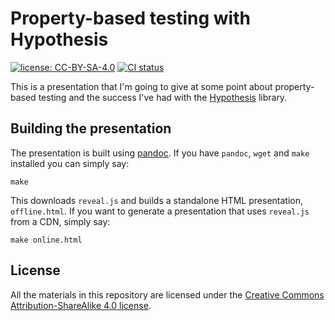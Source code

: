 # Property-based testing with Hypothesis
[![license: CC-BY-SA-4.0](https://licensebuttons.net/l/by-sa/4.0/88x31.png)][cc-by-sa]
[![CI status](https://github.com/jbweston/property-based-testing-with-hypothesis/workflows/build/badge.svg)][ci]

This is a presentation that I'm going to give at some point about property-based testing
and the success I've had with the [Hypothesis][hypothesis] library.

## Building the presentation

The presentation is built using [pandoc][pandoc]. If you have `pandoc`, `wget` and `make` installed
you can simply say:

```
make
```

This downloads `reveal.js` and builds a standalone HTML presentation, `offline.html`.
If you want to generate a presentation that uses `reveal.js` from a CDN, simply say:

```
make online.html
```

## License

All the materials in this repository are licensed under the [Creative Commons Attribution-ShareAlike 4.0 license][cc-by-sa].


[cc-by-sa]: https://creativecommons.org/licenses/by-sa/4.0/
[ci]: https://github.com/jbweston/property-based-testing-with-hypothesis/actions
[pandoc]: https://pandoc.org/installing.html
[hypothesis]: https://hypothesis.works/
